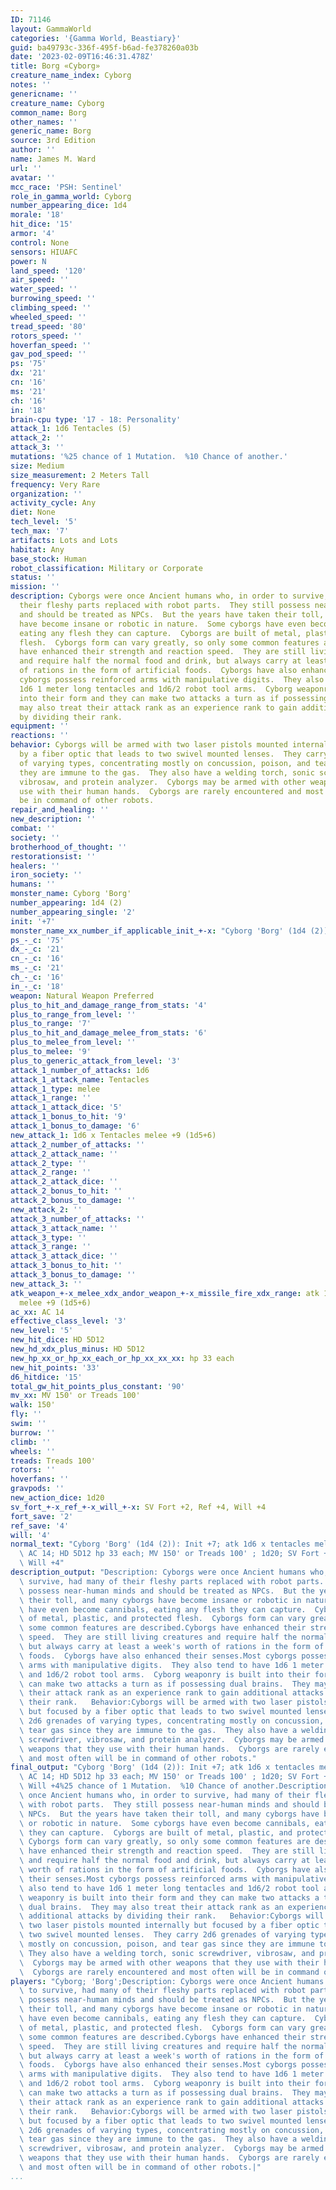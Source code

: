 ```yaml
---
ID: 71146
layout: GammaWorld
categories: '{Gamma World, Beastiary}'
guid: ba49793c-336f-495f-b6ad-fe378260a03b
date: '2023-02-09T16:46:31.478Z'
title: Borg «Cyborg»
creature_name_index: Cyborg
notes: ''
genericname: ''
creature_name: Cyborg
common_name: Borg
other_names: ''
generic_name: Borg
source: 3rd Edition
author: ''
name: James M. Ward
url: ''
avatar: ''
mcc_race: 'PSH: Sentinel'
role_in_gamma_world: Cyborg
number_appearing_dice: 1d4
morale: '18'
hit_dice: '15'
armor: '4'
control: None
sensors: HIUAFC
power: N
land_speed: '120'
air_speed: ''
water_speed: ''
burrowing_speed: ''
climbing_speed: ''
wheeled_speed: ''
tread_speed: '80'
rotors_speed: ''
hoverfan_speed: ''
gav_pod_speed: ''
ps: '75'
dx: '21'
cn: '16'
ms: '21'
ch: '16'
in: '18'
brain-cpu type: '17 - 18: Personality'
attack_1: 1d6 Tentacles (5)
attack_2: ''
attack_3: ''
mutations: '%25 chance of 1 Mutation.  %10 Chance of another.'
size: Medium
size_measurement: 2 Meters Tall
frequency: Very Rare
organization: ''
activity_cycle: Any
diet: None
tech_level: '5'
tech_max: '7'
artifacts: Lots and Lots
habitat: Any
base_stock: Human
robot_classification: Military or Corporate
status: ''
mission: ''
description: Cyborgs were once Ancient humans who, in order to survive, had many of
  their fleshy parts replaced with robot parts.  They still possess near-human minds
  and should be treated as NPCs.  But the years have taken their toll, and many cyborgs
  have become insane or robotic in nature.  Some cyborgs have even become cannibals,
  eating any flesh they can capture.  Cyborgs are built of metal, plastic, and protected
  flesh.  Cyborgs form can vary greatly, so only some common features are described.Cyborgs
  have enhanced their strength and reaction speed.  They are still living creatures
  and require half the normal food and drink, but always carry at least a week's worth
  of rations in the form of artificial foods.  Cyborgs have also enhanced their senses.Most
  cyborgs possess reinforced arms with manipulative digits.  They also tend to have
  1d6 1 meter long tentacles and 1d6/2 robot tool arms.  Cyborg weaponry is built
  into their form and they can make two attacks a turn as if possessing dual brains.  They
  may also treat their attack rank as an experience rank to gain additional attacks
  by dividing their rank.
equipment: ''
reactions: ''
behavior: Cyborgs will be armed with two laser pistols mounted internally but focused
  by a fiber optic that leads to two swivel mounted lenses.  They carry 2d6 grenades
  of varying types, concentrating mostly on concussion, poison, and tear gas since
  they are immune to the gas.  They also have a welding torch, sonic screwdriver,
  vibrosaw, and protein analyzer.  Cyborgs may be armed with other weapons that they
  use with their human hands.  Cyborgs are rarely encountered and most often will
  be in command of other robots.
repair_and_healing: ''
new_description: ''
combat: ''
society: ''
brotherhood_of_thought: ''
restorationsist: ''
healers: ''
iron_society: ''
humans: ''
monster_name: Cyborg 'Borg'
number_appearing: 1d4 (2)
number_appearing_single: '2'
init: '+7'
monster_name_xx_number_if_applicable_init_+-x: "Cyborg 'Borg' (1d4 (2)): Init +7"
ps_-_c: '75'
dx_-_c: '21'
cn_-_c: '16'
ms_-_c: '21'
ch_-_c: '16'
in_-_c: '18'
weapon: Natural Weapon Preferred
plus_to_hit_and_damage_range_from_stats: '4'
plus_to_range_from_level: ''
plus_to_range: '7'
plus_to_hit_and_damage_melee_from_stats: '6'
plus_to_melee_from_level: ''
plus_to_melee: '9'
plus_to_generic_attack_from_level: '3'
attack_1_number_of_attacks: 1d6
attack_1_attack_name: Tentacles
attack_1_type: melee
attack_1_range: ''
attack_1_attack_dice: '5'
attack_1_bonus_to_hit: '9'
attack_1_bonus_to_damage: '6'
new_attack_1: 1d6 x Tentacles melee +9 (1d5+6)
attack_2_number_of_attacks: ''
attack_2_attack_name: ''
attack_2_type: ''
attack_2_range: ''
attack_2_attack_dice: ''
attack_2_bonus_to_hit: ''
attack_2_bonus_to_damage: ''
new_attack_2: ''
attack_3_number_of_attacks: ''
attack_3_attack_name: ''
attack_3_type: ''
attack_3_range: ''
attack_3_attack_dice: ''
attack_3_bonus_to_hit: ''
attack_3_bonus_to_damage: ''
new_attack_3: ''
atk_weapon_+-x_melee_xdx_andor_weapon_+-x_missile_fire_xdx_range: atk 1d6 x tentacles
  melee +9 (1d5+6)
ac_xx: AC 14
effective_class_level: '3'
new_level: '5'
new_hit_dice: HD 5D12
new_hd_xdx_plus_minus: HD 5D12
new_hp_xx_or_hp_xx_each_or_hp_xx_xx_xx: hp 33 each
new_hit_points: '33'
d6_hitdice: '15'
total_gw_hit_points_plus_constant: '90'
mv_xx: MV 150' or Treads 100'
walk: 150'
fly: ''
swim: ''
burrow: ''
climb: ''
wheels: ''
treads: Treads 100'
rotors: ''
hoverfans: ''
gravpods: ''
new_action_dice: 1d20
sv_fort_+-x_ref_+-x_will_+-x: SV Fort +2, Ref +4, Will +4
fort_save: '2'
ref_save: '4'
will: '4'
normal_text: "Cyborg 'Borg' (1d4 (2)): Init +7; atk 1d6 x tentacles melee +9 (1d5+6);\
  \ AC 14; HD 5D12 hp 33 each; MV 150' or Treads 100' ; 1d20; SV Fort +2, Ref +4,\
  \ Will +4"
description_output: "Description: Cyborgs were once Ancient humans who, in order to\
  \ survive, had many of their fleshy parts replaced with robot parts.  They still\
  \ possess near-human minds and should be treated as NPCs.  But the years have taken\
  \ their toll, and many cyborgs have become insane or robotic in nature.  Some cyborgs\
  \ have even become cannibals, eating any flesh they can capture.  Cyborgs are built\
  \ of metal, plastic, and protected flesh.  Cyborgs form can vary greatly, so only\
  \ some common features are described.Cyborgs have enhanced their strength and reaction\
  \ speed.  They are still living creatures and require half the normal food and drink,\
  \ but always carry at least a week's worth of rations in the form of artificial\
  \ foods.  Cyborgs have also enhanced their senses.Most cyborgs possess reinforced\
  \ arms with manipulative digits.  They also tend to have 1d6 1 meter long tentacles\
  \ and 1d6/2 robot tool arms.  Cyborg weaponry is built into their form and they\
  \ can make two attacks a turn as if possessing dual brains.  They may also treat\
  \ their attack rank as an experience rank to gain additional attacks by dividing\
  \ their rank.   Behavior:Cyborgs will be armed with two laser pistols mounted internally\
  \ but focused by a fiber optic that leads to two swivel mounted lenses.  They carry\
  \ 2d6 grenades of varying types, concentrating mostly on concussion, poison, and\
  \ tear gas since they are immune to the gas.  They also have a welding torch, sonic\
  \ screwdriver, vibrosaw, and protein analyzer.  Cyborgs may be armed with other\
  \ weapons that they use with their human hands.  Cyborgs are rarely encountered\
  \ and most often will be in command of other robots."
final_output: "Cyborg 'Borg' (1d4 (2)): Init +7; atk 1d6 x tentacles melee +9 (1d5+6);\
  \ AC 14; HD 5D12 hp 33 each; MV 150' or Treads 100' ; 1d20; SV Fort +2, Ref +4,\
  \ Will +4%25 chance of 1 Mutation.  %10 Chance of another.Description: Cyborgs were\
  \ once Ancient humans who, in order to survive, had many of their fleshy parts replaced\
  \ with robot parts.  They still possess near-human minds and should be treated as\
  \ NPCs.  But the years have taken their toll, and many cyborgs have become insane\
  \ or robotic in nature.  Some cyborgs have even become cannibals, eating any flesh\
  \ they can capture.  Cyborgs are built of metal, plastic, and protected flesh. \
  \ Cyborgs form can vary greatly, so only some common features are described.Cyborgs\
  \ have enhanced their strength and reaction speed.  They are still living creatures\
  \ and require half the normal food and drink, but always carry at least a week's\
  \ worth of rations in the form of artificial foods.  Cyborgs have also enhanced\
  \ their senses.Most cyborgs possess reinforced arms with manipulative digits.  They\
  \ also tend to have 1d6 1 meter long tentacles and 1d6/2 robot tool arms.  Cyborg\
  \ weaponry is built into their form and they can make two attacks a turn as if possessing\
  \ dual brains.  They may also treat their attack rank as an experience rank to gain\
  \ additional attacks by dividing their rank.   Behavior:Cyborgs will be armed with\
  \ two laser pistols mounted internally but focused by a fiber optic that leads to\
  \ two swivel mounted lenses.  They carry 2d6 grenades of varying types, concentrating\
  \ mostly on concussion, poison, and tear gas since they are immune to the gas. \
  \ They also have a welding torch, sonic screwdriver, vibrosaw, and protein analyzer.\
  \  Cyborgs may be armed with other weapons that they use with their human hands.\
  \  Cyborgs are rarely encountered and most often will be in command of other robots."
players: "Cyborg; 'Borg';Description: Cyborgs were once Ancient humans who, in order\
  \ to survive, had many of their fleshy parts replaced with robot parts.  They still\
  \ possess near-human minds and should be treated as NPCs.  But the years have taken\
  \ their toll, and many cyborgs have become insane or robotic in nature.  Some cyborgs\
  \ have even become cannibals, eating any flesh they can capture.  Cyborgs are built\
  \ of metal, plastic, and protected flesh.  Cyborgs form can vary greatly, so only\
  \ some common features are described.Cyborgs have enhanced their strength and reaction\
  \ speed.  They are still living creatures and require half the normal food and drink,\
  \ but always carry at least a week's worth of rations in the form of artificial\
  \ foods.  Cyborgs have also enhanced their senses.Most cyborgs possess reinforced\
  \ arms with manipulative digits.  They also tend to have 1d6 1 meter long tentacles\
  \ and 1d6/2 robot tool arms.  Cyborg weaponry is built into their form and they\
  \ can make two attacks a turn as if possessing dual brains.  They may also treat\
  \ their attack rank as an experience rank to gain additional attacks by dividing\
  \ their rank.   Behavior:Cyborgs will be armed with two laser pistols mounted internally\
  \ but focused by a fiber optic that leads to two swivel mounted lenses.  They carry\
  \ 2d6 grenades of varying types, concentrating mostly on concussion, poison, and\
  \ tear gas since they are immune to the gas.  They also have a welding torch, sonic\
  \ screwdriver, vibrosaw, and protein analyzer.  Cyborgs may be armed with other\
  \ weapons that they use with their human hands.  Cyborgs are rarely encountered\
  \ and most often will be in command of other robots.|"
...
```

